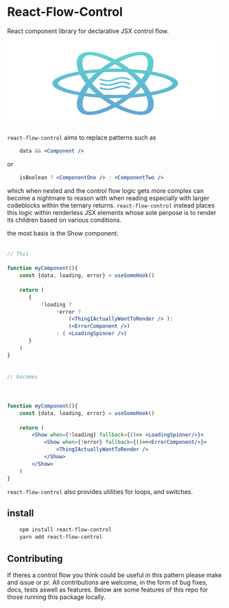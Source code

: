# React-Flow-Control

React component library for declarative JSX control flow.

<img height="200" width="100%" src="https://raw.githubusercontent.com/Phl3bas/react-flow-control/main/src/assets/React-flow-control.svg">



`react-flow-control` aims to replace patterns such as
```jsx
    data && <Component />
```
 or 
 
```jsx
    isBoolean ? <ComponentOne /> : <ComponentTwo />
```

which when nested and the control flow logic gets more complex can become a nightmare to reason with when reading especially with larger codeblocks within the ternary returns. `react-flow-control` instead places this logic within renderless JSX elements whose sole perpose is to render its children based on various conditions.

the most basis is the Show component.

```jsx

// This

function myComponent(){
    const {data, loading, error} = useSomeHook()

    return (
       {
           !loading ? 
                !error ?
                    (<ThingIActuallyWantToRender /> ):
                    (<ErrorComponent />)
                : ( <LoadingSpinner />)
       }
    )
}


// becomes



function myComponent(){
    const {data, loading, error} = useSomeHook()

    return (
        <Show when={!loading} fallback={()=> <LoadingSpinner/>}>
            <Show when={!error} fallback={()=><ErrorComponent/>}>
                <ThingIActuallyWantToRender />
            </Show>
        </Show>
    )
}


```

`react-flow-control` also provides utilities for loops, and switches.


## install
```bash
    npm install react-flow-control
    yarn add react-flow-control
```


## Contributing

If theres a control flow you think could be useful in this pattern please make and issue or pr. All contributions are welcome, in the form of bug fixes, docs, tests aswell as features. Below are some features of this repo for those running this package locally.
